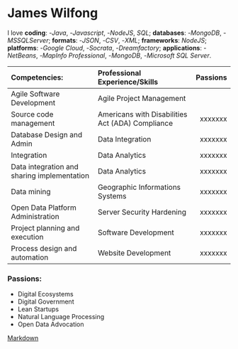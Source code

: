 # James Wilfong

I love **coding**: -*Java*, -*Javascript*, -*NodeJS*, *SQL*; **databases**: -*MongoDB*, -*MSSQLServer*; **formats**: -*JSON*, -*CSV*, -*XML*; **frameworks**:  *NodeJS*; **platforms**: -*Google Cloud*, -*Socrata*, -*Dreamfactory*; **applications**:  -*NetBeans*,  -*MapInfo Professional*,  -*MongoDB*,  -*Microsoft SQL Server*.

| Competencies: | Professional Experience/Skills | Passions |
| :-----------  |:-------------------------------| --------:|
|  Agile Software Development | Agile Project Management | |
|  Source code management     | Americans with Disabilities Act (ADA) Compliance | xxxxxxx|
|  Database Design and Admin  | Data Integration | xxxxxxx|
|  Integration | Data Analytics | xxxxxxx|
|  Data integration and sharing implementation | Data Analytics | xxxxxxx|
|  Data mining | Geographic Informations Systems| xxxxxxx|
|  Open Data Platform Administration | Server Security Hardening | xxxxxxx|
|  Project planning and execution | Software Development | xxxxxxx|
|  Process design and automation  | Website Development | xxxxxxx|


### Passions:
- Digital Ecosystems
- Digital Government
- Lean Startups
- Natural Language Processing
- Open Data  Advocation

[Markdown](https://github.com/adam-p/markdown-here/wiki/Markdown-Cheatsheet)




